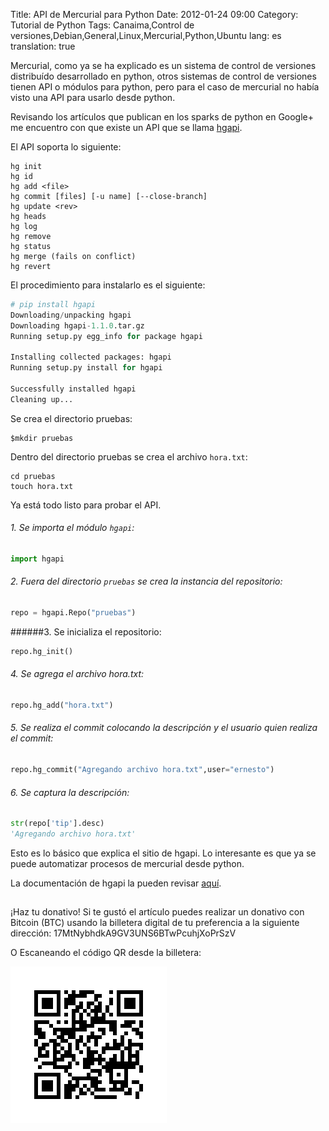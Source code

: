 Title: API de Mercurial para Python
Date: 2012-01-24 09:00
Category: Tutorial de Python 
Tags: Canaima,Control de versiones,Debian,General,Linux,Mercurial,Python,Ubuntu
lang: es
translation: true

Mercurial, como ya se ha explicado es un sistema de control de versiones distribuído desarrollado en python, otros sistemas de control de versiones tienen API o módulos para python, pero para el caso de mercurial no había visto una API para usarlo desde python.

Revisando los artículos que publican en los sparks de python  en Google+ me encuentro con que existe un API que se llama [hgapi](https://bitbucket.org/haard/hgapi).

El API soporta lo siguiente:
```
hg init
hg id
hg add <file>
hg commit [files] [-u name] [--close-branch]
hg update <rev>
hg heads
hg log
hg remove
hg status
hg merge (fails on conflict)
hg revert
```

El procedimiento para instalarlo es el siguiente:  
```python 
# pip install hgapi
Downloading/unpacking hgapi
Downloading hgapi-1.1.0.tar.gz
Running setup.py egg_info for package hgapi
	  
Installing collected packages: hgapi
Running setup.py install for hgapi
	  
Successfully installed hgapi
Cleaning up...
```
Se crea el directorio pruebas:

```
$mkdir pruebas
```

Dentro del directorio pruebas se crea el archivo `hora.txt`:  

```
cd pruebas
touch hora.txt
```

Ya está todo listo para probar el API.

###### 1.  Se importa el módulo `hgapi`:  
```python 
import hgapi
```  

###### 2. Fuera del directorio `pruebas` se crea la instancia del repositorio:
```python 
repo = hgapi.Repo("pruebas")
```  

######3. Se inicializa el repositorio:
```python 
repo.hg_init()
```  

###### 4. Se agrega el archivo hora.txt:
```python 
repo.hg_add("hora.txt")
```  

###### 5. Se realiza el commit colocando la descripción y el usuario quien realiza el commit:
```python 
repo.hg_commit("Agregando archivo hora.txt",user="ernesto")
```  

###### 6. Se captura la descripción:
```python 
str(repo['tip'].desc)
'Agregando archivo hora.txt'
```

Esto es lo básico que explica el sitio de hgapi. Lo interesante es que ya se puede automatizar procesos de mercurial desde python.

La documentación de hgapi la pueden revisar [aquí](https://pythonhosted.org/hgapi/).


##  ##
¡Haz tu donativo!
Si te gustó el artículo puedes realizar un donativo con Bitcoin (BTC)
usando la billetera digital de tu preferencia a la siguiente
dirección: 17MtNybhdkA9GV3UNS6BTwPcuhjXoPrSzV

O Escaneando el código QR desde la billetera:

![17MtNybhdkA9GV3UNS6BTwPcuhjXoPrSzV](./images/17MtNybhdkA9GV3UNS6BTwPcuhjXoPrSzV.png)
